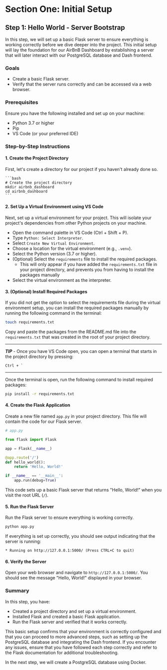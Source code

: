 # Section One: Initial Setup

## Step 1: Hello World - Server Bootstrap

In this step, we will set up a basic Flask server to ensure everything is working correctly before we dive deeper into the project. This initial setup will lay the foundation for our AirBnB Dashboard by establishing a server that will later interact with our PostgreSQL database and Dash frontend.

### Goals

- Create a basic Flask server.
- Verify that the server runs correctly and can be accessed via a web browser.

### Prerequisites

Ensure you have the following installed and set up on your machine:

- Python 3.7 or higher
- Pip
- VS Code (or your preferred IDE)

### Step-by-Step Instructions

#### 1. Create the Project Directory

First, let's create a directory for our project if you haven't already done so.

    ```bash
    # Create the project directory
    mkdir airbnb_dashboard
    cd airbnb_dashboard
    ```

#### 2. Set Up a Virtual Environment using VS Code

Next, set up a virtual environment for your project. This will isolate your project's dependencies from other Python projects on your machine.

- Open the command palette in VS Code (Ctrl + Shift + P).
- Type `Python: Select Interpreter`.
- Select `Create New Virtual Environment`.
- Choose a location for the virtual environment (e.g., `.venv`).
- Select the Python version (3.7 or higher).
- (Optional) Select the `requirements` file to install the required packages.
  - This will only appear if you have added the `requirements.txt` file in your project directory, and prevents you from having to install the packages manually
- Select the virtual environment as the interpreter.

#### 3. (Optional) Install Required Packages

If you did not get the option to select the requirements file during the virtual environment setup, you can install the required packages manually by running the following command in the terminal:

```bash
touch requirements.txt
```

Copy and paste the packages from the README.md file into the `requirements.txt` that was created in the root of your project directory.

---

**_TIP_** - Once you have VS Code open, you can open a terminal that starts in the project directory by pressing:

```
Ctrl + `
```

---

Once the terminal is open, run the following command to install required packages:

```bash
pip install -r requirements.txt
```

#### 4. Create the Flask Application

Create a new file named `app.py` in your project directory. This file will contain the code for our Flask server.

```python
# app.py

from flask import Flask

app = Flask(__name__)

@app.route('/')
def hello_world():
    return 'Hello, World!'

if __name__ == '__main__':
    app.run(debug=True)
```

This code sets up a basic Flask server that returns "Hello, World!" when you visit the root URL (`/`).

#### 5. Run the Flask Server

Run the Flask server to ensure everything is working correctly.

```bash
python app.py
```

If everything is set up correctly, you should see output indicating that the server is running:

```
* Running on http://127.0.0.1:5000/ (Press CTRL+C to quit)
```

#### 6. Verify the Server

Open your web browser and navigate to `http://127.0.0.1:5000/`. You should see the message "Hello, World!" displayed in your browser.

### Summary

In this step, you have:

- Created a project directory and set up a virtual environment.
- Installed Flask and created a basic Flask application.
- Run the Flask server and verified that it works correctly.

This basic setup confirms that your environment is correctly configured and that you can proceed to more advanced steps, such as setting up the PostgreSQL database and integrating the Dash frontend. If you encounter any issues, ensure that you have followed each step correctly and refer to the Flask documentation for additional troubleshooting.

In the next step, we will create a PostgreSQL database using Docker.
